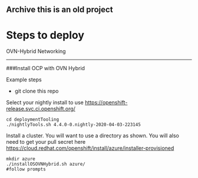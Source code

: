 ## Archive this is an old project

# Steps to deploy

OVN-Hybrid Networking
*** 
###Install OCP with OVN Hybrid

Example steps

  * git clone this repo

Select your nightly install to use
https://openshift-release.svc.ci.openshift.org/


    cd deploymentTooling
    ./nightlyTools.sh 4.4.0-0.nightly-2020-04-03-223145

Install a cluster. You will want to use a directory as shown. You will also need to get your pull secret here https://cloud.redhat.com/openshift/install/azure/installer-provisioned

    mkdir azure
    ./installOSOVNHybrid.sh azure/
    #follow prompts
